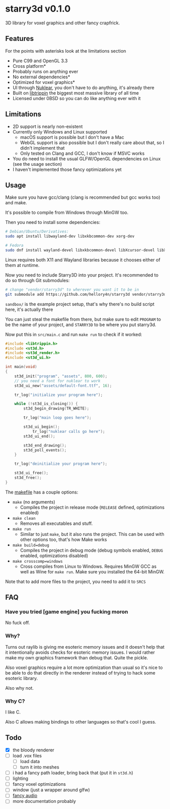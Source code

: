 # starry3d v0.1.0

3D library for voxel graphics and other fancy crapfrick.

## Features

For the points with asterisks look at the limitations section

- Pure C99 and OpenGL 3.3
- Cross platform\*
- Probably runs on anything ever
- No external dependencies\*
- Optimized for voxel graphics\*
- UI through [Nuklear](https://github.com/Immediate-Mode-UI/Nuklear), you don't have to do anything, it's
  already there
- Built on [libtrippin](https://github.com/hellory4n/libtrippin) the biggest most massive library of all time
- Licensed under 0BSD so you can do like anything ever with it

## Limitations

- 2D support is nearly non-existent
- Currently only Windows and Linux supported
	- macOS support is possible but I don't have a Mac
	- WebGL support is also possible but I don't really care about that, so I didn't implement that
	- Only tested on Clang and GCC, I don't know if MSVC works
- You do need to install the usual GLFW/OpenGL dependencies on Linux (see the usage section)
- I haven't implemented those fancy optimizations yet

## Usage

Make sure you have gcc/clang (clang is recommended but gcc works too) and make.

It's possible to compile from Windows through MinGW too.

Then you need to install some dependencies:

```sh
# Debian/Ubuntu/Derivatives:
sudo apt install libwayland-dev libxkbcommon-dev xorg-dev

# Fedora
sudo dnf install wayland-devel libxkbcommon-devel libXcursor-devel libXi-devel libXinerama-devel libXrandr-devel
```

Linux requires both X11 and Wayland libraries because it chooses either of them at runtime.

Now you need to include Starry3D into your project. It's recommended to do so through Git submodules:

```sh
# change "vendor/starry3d" to wherever you want it to be in
git submodule add https://github.com/hellory4n/starry3d vendor/starry3d
```

`sandbox/` is the example project setup, that's why there's no build script here, it's actually there

You can just steal the makefile from there, but make sure to edit `PROGRAM` to be the name of your project,
and `STARRY3D` to be where you put starry3d.

Now put this in `src/main.c` and run `make run` to check if it worked:

```c
#include <libtrippin.h>
#include <st3d.h>
#include <st3d_render.h>
#include <st3d_ui.h>

int main(void)
{
	st3d_init("program", "assets", 800, 600);
	// you need a font for nuklear to work
	st3d_ui_new("assets/default-font.ttf", 16);

	tr_log("initialize your program here");

	while (!st3d_is_closing()) {
		st3d_begin_drawing(TR_WHITE);

		tr_log("main loop goes here");

		st3d_ui_begin();
			tr_log("nuklear calls go here");
		st3d_ui_end();

		st3d_end_drawing();
		st3d_poll_events();
	}

	tr_log("deinitialize your program here");

	st3d_ui_free();
	st3d_free();
}
```

The [makefile](./sandbox/Makefile) has a couple options:

- `make` (no arguments)
	- Compiles the project in release mode (`RELEASE` defined, optimizations enabled)
- `make clean`
	- Removes all executables and stuff.
- `make run`
	- Similar to just `make`, but it also runs the project. This can be used with other options too, that's
	  how Make works
- `make build=debug`
	- Compiles the project in debug mode (debug symbols enabled, `DEBUG` enabled, optimizations disabled)
- `make crosscomp=windows`
	- Cross compiles from Linux to Windows. Requires MinGW GCC as well as Wine for `make run`. Make sure you
	  installed the 64-bit MinGW.

Note that to add more files to the project, you need to add it to `SRCS`

## FAQ

### Have you tried [game engine] you fucking moron

No fuck off.

### Why?

Turns out raylib is giving me esoteric memory issues and it doesn't help that it intentionally avoids
checks for esoteric memory issues. I would rather make my own graphics framework than debug that. Quite the
pickle.

Also voxel graphics require a lot more optimization than usual so it's nice to be able to do that directly in
the renderer instead of trying to hack some esoteric library.

Also why not.

### Why C?

I like C.

Also C allows making bindings to other languages so that's cool I guess.

## Todo
- [x] the bloody renderer
- [ ] load .vox files
	- [ ] load data
	- [ ] turn it into meshes
- [ ] i had a fancy path loader, bring back that (put it in `st3d.h`)
- [ ] lighting
- [ ] fancy voxel optimizations
- [ ] window (just a wrapper around glfw)
- [ ] [fancy audio](https://www.youtube.com/watch?v=u6EuAUjq92k)
- [ ] more documentation probably
